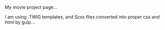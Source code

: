 My movie project page...

I am using .TWIG templates, and Scss files converted into proper css and html by gulp...